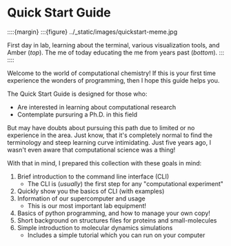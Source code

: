 # Quick Start Guide

::::{margin}
:::{figure} ../_static/images/quickstart-meme.jpg

First day in lab, learning about the terminal, various visualization tools, and Amber (*top*). The me of today educating the me from years past (*bottom*).
:::
:::: 
 
Welcome to the world of computational chemistry! If this is your first time experience the wonders of programming, then I hope this guide helps you. 

The Quick Start Guide is designed for those who:

* Are interested in learning about computational research
* Contemplate pursuring a Ph.D. in this field

But may have doubts about pursuing this path due to limited or no experience in the area. Just know, that it's completely normal to find the terminology and steep learning curve intimidating. Just five years ago, I wasn't even aware that computational science was a thing!

With that in mind, I prepared this collection with these goals in mind:

  1. Brief introduction to the command line interface (CLI)
     - The CLI is (*usually*) the first step for any "computational experiment"
  2. Quickly show you the basics of CLI (with examples)
  3. Information of our supercomputer and usage
     - This is our most important lab equipment!
  4. Basics of python programming, and how to manage your own copy!
  5. Short background on structures files for proteins and small-molecules
  6. Simple introduction to molecular dynamics simulations
     - Includes a simple tutorial which you can run on your computer
